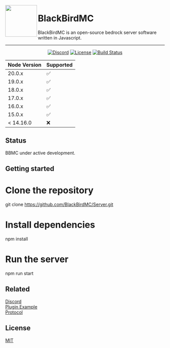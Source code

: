 <img width="100px" align="left" src="https://media.discordapp.net/attachments/1099287728857821224/1099314814456692747/Untitled.png"></img>

# BlackBirdMC

BlackBirdMC is an open-source bedrock server software written in Javascript.

---

<p align="center">
	<a href="https://discord.gg/sCrAZbGtfr"><img src="https://img.shields.io/discord/1070387552126763152?label=discord&color=7289DA&logo=discord" alt="Discord" /></a>
	<a href="https://github.com/BlackBirdMC/Server/blob/main/LICENSE"><img src="https://img.shields.io/badge/license-MIT-green" alt="License" /></a>
	<a href="https://github.com/BlackBirdMC/Server/actions/workflows/npm-grunt.yml"><img src="https://github.com/BlackBirdMC/Server/actions/workflows/npm-grunt.yml/badge.svg" alt="Build Status" /></a>
</p>

| Node Version | Supported          |
| ------------ | ------------------ |
|   20.0.x     | :white_check_mark: |
|   19.0.x     | :white_check_mark: |
|   18.0.x     | :white_check_mark: |
|   17.0.x     | :white_check_mark: |
|   16.0.x     | :white_check_mark: |
|   15.0.x     | :white_check_mark: |
| < 14.16.0    | :x:                |

## Status

BBMC under active development.

## Getting started

# Clone the repository
git clone https://github.com/BlackBirdMC/Server.git

# Install dependencies
npm install

# Run the server
npm run start

## Related

[Discord](https://discord.gg/rZ6DBFzDYe) <br>
[Plugin Example](https://github.com/BlackBirdMC/BBMC-TestPlugin) <br>
[Protocol](https://github.com/BlackBirdMC/Protocol)

## License

[MIT](/LICENSE)
